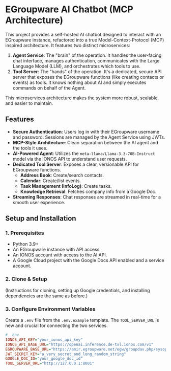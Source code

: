 # EGroupware AI Chatbot (MCP Architecture)

This project provides a self-hosted AI chatbot designed to interact with an EGroupware instance, refactored into a true Model-Context-Protocol (MCP) inspired architecture. It features two distinct microservices:

1.  **Agent Service**: The "brain" of the operation. It handles the user-facing chat interface, manages authentication, communicates with the Large Language Model (LLM), and orchestrates which tools to use.
2.  **Tool Server**: The "hands" of the operation. It's a dedicated, secure API server that exposes the EGroupware functions (like creating contacts or events) as tools. It knows nothing about AI and simply executes commands on behalf of the Agent.

This microservices architecture makes the system more robust, scalable, and easier to maintain.

## Features

- **Secure Authentication**: Users log in with their EGroupware username and password. Sessions are managed by the Agent Service using JWTs.
- **MCP-Style Architecture**: Clean separation between the AI agent and the tools it uses.
- **AI-Powered Agent**: Utilizes the `meta-llama/Llama-3.3-70B-Instruct` model via the IONOS API to understand user requests.
- **Dedicated Tool Server**: Exposes a clear, versionable API for EGroupware functions.
  - **Address Book**: Create/search contacts.
  - **Calendar**: Create/list events.
  - **Task Management (InfoLog)**: Create tasks.
  - **Knowledge Retrieval**: Fetches company info from a Google Doc.
- **Streaming Responses**: Chat responses are streamed in real-time for a smooth user experience.

## Setup and Installation

### 1. Prerequisites

- Python 3.9+
- An EGroupware instance with API access.
- An IONOS account with access to the AI API.
- A Google Cloud project with the Google Docs API enabled and a service account.

### 2. Clone & Setup

(Instructions for cloning, setting up Google credentials, and installing dependencies are the same as before.)

### 3. Configure Environment Variables

Create a `.env` file from the `.env.example` template. The `TOOL_SERVER_URL` is new and crucial for connecting the two services.

```ini
# .env
IONOS_API_KEY="your_ionos_api_key"
IONOS_API_BASE_URL="https://openai.inference.de-txl.ionos.com/v1"
EGROUPWARE_BASE_URL="https://amir.egroupware.net/egw/groupdav.php/sysop"
JWT_SECRET_KEY="a_very_secret_and_long_random_string"
GOOGLE_DOC_ID="your_google_doc_id"
TOOL_SERVER_URL="http://127.0.0.1:8001"